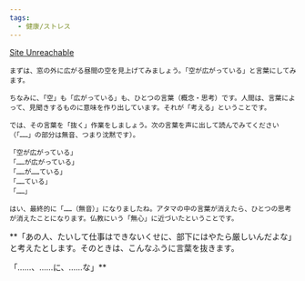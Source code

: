```yaml
---
tags:
  - 健康/ストレス
---
```

[Site Unreachable](https://toyokeizai.net/articles/-/123127?page=2)

```
まずは、窓の外に広がる昼間の空を見上げてみましょう。「空が広がっている」と言葉にしてみます。

ちなみに、「空」も「広がっている」も、ひとつの言葉（概念・思考）です。人間は、言葉によって、見聞きするものに意味を作り出しています。それが「考える」ということです。

では、その言葉を「抜く」作業をしましょう。次の言葉を声に出して読んでみてください（「……」の部分は無音、つまり沈黙です）。

「空が広がっている」  
「……が広がっている」  
「……が……ている」  
「……ている」  
「……」

はい、最終的に「……（無音）」になりましたね。アタマの中の言葉が消えたら、ひとつの思考が消えたことになります。仏教にいう「無心」に近づいたということです。
```

**「あの人、たいして仕事はできないくせに、部下にはやたら厳しいんだよな」と考えたとします。そのときは、こんなふうに言葉を抜きます。

「……、……に、……な」**

